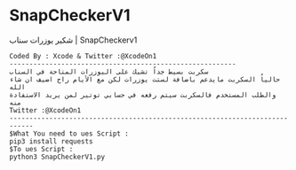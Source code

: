 # SnapCheckerV1
شكير يوزرات سناب | SnapCheckerv1
    
    Coded By : Xcode & Twitter :@XcodeOn1 
    ---------------------------------------------------------
    سكربت بسيط جداُ تشيك على اليوزرات المتاحة في السناب 
    حالياُ السكربت مايدعم باضافة لستت يوزرات لكن مع الأيام راح اضيف ان شاء الله
    والطلب المستخدم فالسكربت سيتم رفعه في حسابي توتير لمن يريد الاستفادة منه
    Twitter :@XcodeOn1 
    ----------------------------------------------------------------------------
    $What You need to ues Script :
    pip3 install requests
    $To ues Script :
    python3 SnapCheckerV1.py
    
